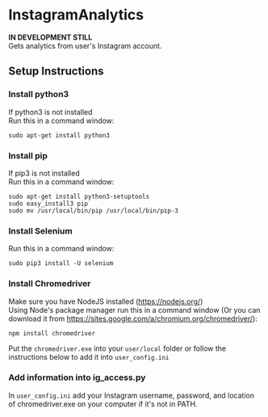 # InstagramAnalytics
**IN DEVELOPMENT STILL** <br>
Gets analytics from user's Instagram account.

## Setup Instructions
### Install python3

If python3 is not installed <br>
Run this in a command window:
```
sudo apt-get install python3
```
### Install pip
If pip3 is not installed <br>
Run this in a command window:
```
sudo apt-get install python3-setuptools
sudo easy_install3 pip
sudo mv /usr/local/bin/pip /usr/local/bin/pip-3
```
### Install Selenium
Run this in a command window:
```
sudo pip3 install -U selenium
```
### Install Chromedriver
Make sure you have NodeJS installed (https://nodejs.org/)<br>
Using Node's package manager run this in a command window (Or you can download it from https://sites.google.com/a/chromium.org/chromedriver/):
```
npm install chromedriver
```
Put the `chromedriver.exe` into your `user/local` folder or follow the instructions below to add it into `user_config.ini`


### Add information into ig_access.py
In `user_config.ini` add your Instagram username, password, and location of chromedriver.exe on your computer if it's not in PATH.
